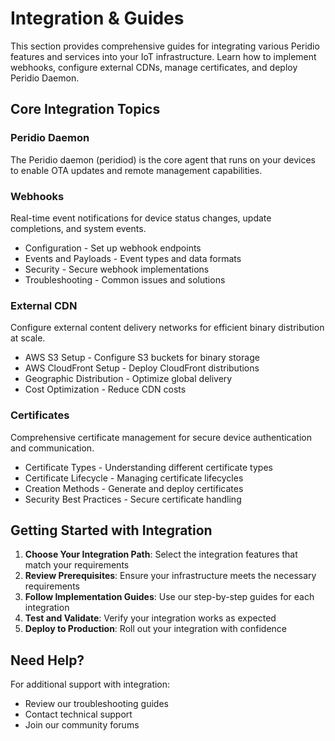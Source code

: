 # Integration & Guides

This section provides comprehensive guides for integrating various Peridio features and services into your IoT infrastructure. Learn how to implement webhooks, configure external CDNs, manage certificates, and deploy Peridio Daemon.

## Core Integration Topics

### Peridio Daemon

The Peridio daemon (peridiod) is the core agent that runs on your devices to enable OTA updates and remote management capabilities.

### Webhooks

Real-time event notifications for device status changes, update completions, and system events.

- Configuration - Set up webhook endpoints
- Events and Payloads - Event types and data formats
- Security - Secure webhook implementations
- Troubleshooting - Common issues and solutions

### External CDN

Configure external content delivery networks for efficient binary distribution at scale.

- AWS S3 Setup - Configure S3 buckets for binary storage
- AWS CloudFront Setup - Deploy CloudFront distributions
- Geographic Distribution - Optimize global delivery
- Cost Optimization - Reduce CDN costs

### Certificates

Comprehensive certificate management for secure device authentication and communication.

- Certificate Types - Understanding different certificate types
- Certificate Lifecycle - Managing certificate lifecycles
- Creation Methods - Generate and deploy certificates
- Security Best Practices - Secure certificate handling

## Getting Started with Integration

1. **Choose Your Integration Path**: Select the integration features that match your requirements
2. **Review Prerequisites**: Ensure your infrastructure meets the necessary requirements
3. **Follow Implementation Guides**: Use our step-by-step guides for each integration
4. **Test and Validate**: Verify your integration works as expected
5. **Deploy to Production**: Roll out your integration with confidence

## Need Help?

For additional support with integration:

- Review our troubleshooting guides
- Contact technical support
- Join our community forums
